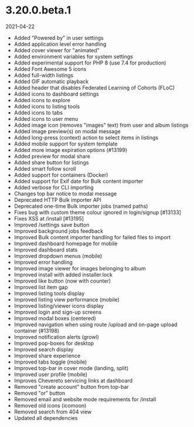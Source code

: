 # 3.20.0.beta.1

2021-04-22

- Added "Powered by" in user settings
- Added application level error handling
- Added cover viewer for "animated"
- Added environment variables for system settings
- Added experimental support for PHP 8 (use 7.4 for production)
- Added Font Awesome 5 icons
- Added full-width listings
- Added GIF automatic playback
- Added header that disables Federated Learning of Cohorts (FLoC)
- Added icons to dashboard settings
- Added icons to explore
- Added icons to listing tools
- Added icons to tabs
- Added icons to user menu
- Added image icon (removes "images" text) from user and album listings
- Added image preview(s) on modal message
- Added long-press (context) action to select items in listings
- Added mobile support for system template
- Added more image expiration options (#13199)
- Added preview for modal share
- Added share button for listings
- Added smart follow scroll
- Added support for containers (Docker)
- Added support for Exif date for Bulk content importer
- Added verbose for CLI importing
- Changes top bar notice to modal message
- Deprecated HTTP Bulk importer API
- Deprecated one-time Bulk importer jobs (named paths)
- Fixes bug with custom theme colour ignored in login/signup [#13133]
- Fixes XSS at /install [#13195]
- Improved /settings save button
- Improved background jobs feedback
- Improved Bulk content importer handling for failed files to import
- Improved dashboard homepage for mobile
- Improved dashboard stats
- Improved dropdown menus (mobile)
- Improved error handling
- Improved image viewer for images belonging to album
- Improved install with added installer.lock
- Improved like button (now with counter)
- Improved list item gap
- Improved listing tools display
- Improved listing view performance (mobile)
- Improved listing/viewer icons display
- Improved login and sign-up screens
- Improved modal boxes (centered)
- Improved navigation when using route /upload and on-page upload container (#13198)
- Improved notification alerts (growl)
- Improved pop-boxes for desktop
- Improved search display
- Improved share experience
- Improved tabs toggle (mobile)
- Improved top-bar in cover mode (landing, split)
- Improved user profile (mobile)
- Improves Chevereto servicing links at dashboard
- Removed "create account" button from top-bar
- Removed "or" button
- Removed email and website mode requirements for /install
- Removed old icons (icomoon)
- Removed search from 404 view
- Updated all dependencies
